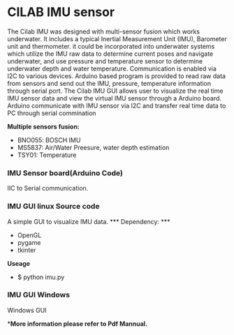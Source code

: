 # CILAB IMU sensor
The Cilab IMU was designed with multi-sensor fusion which works underwater. It includes a typical Inertial Measurement Unit (IMU), Barometer unit and thermometer. it could be incorporated into underwater systems which utilize the IMU raw data to determine current poses and navigate underwater, and use pressure and temperature sensor to determine underwater depth and water temperature. Communication is enabled via I2C to various devices.
Arduino based program is provided to read raw data from sensors and send out the IMU, pressure, temperature information through serial port. 
The Cilab IMU GUI allows user to visualize the real time IMU sensor data and view the virtual IMU sensor through a Arduino board. Arduino communicate with IMU sensor via I2C and transfer real time data to PC through serial commination

 
 
 
 **Multiple sensors fusion:** 
- BNO055: BOSCH IMU
- MS5837: Air/Water Preesure, water depth estimation
- TSY01: Temperature

### IMU Sensor board(Arduino Code)
IIC to Serial communication.


### IMU GUI linux Source code 
A simple GUI to visualize IMU data.
*** Dependency: ***
- OpenGL
- pygame
- tkinter

**Useage**
- $ python imu.py

### IMU GUI Windows 
Windows GUI

***More information please refer to Pdf Mannual.**
